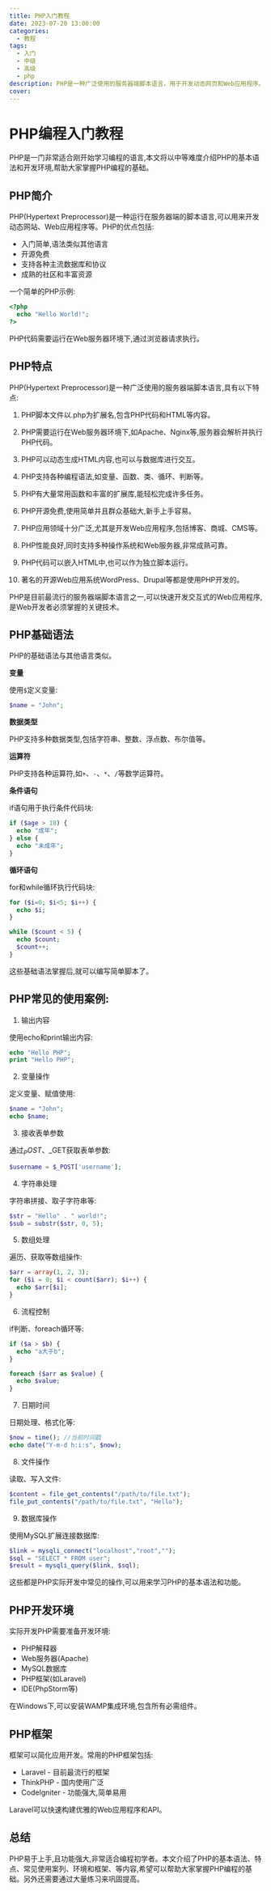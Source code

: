```yaml
---
title: PHP入门教程
date: 2023-07-20 13:00:00
categories:
  - 教程
tags:
  - 入门
  - 中级
  - 高级
  - php
description: PHP是一种广泛使用的服务器端脚本语言，用于开发动态网页和Web应用程序。
cover: 
---
```



# PHP编程入门教程

PHP是一门非常适合刚开始学习编程的语言,本文将以中等难度介绍PHP的基本语法和开发环境,帮助大家掌握PHP编程的基础。

## PHP简介

PHP(Hypertext Preprocessor)是一种运行在服务器端的脚本语言,可以用来开发动态网站、Web应用程序等。PHP的优点包括:

- 入门简单,语法类似其他语言
- 开源免费
- 支持各种主流数据库和协议
- 成熟的社区和丰富资源

一个简单的PHP示例:

```php
<?php
  echo "Hello World!";
?>
```

PHP代码需要运行在Web服务器环境下,通过浏览器请求执行。

## PHP特点

PHP(Hypertext Preprocessor)是一种广泛使用的服务器端脚本语言,具有以下特点:

1. PHP脚本文件以.php为扩展名,包含PHP代码和HTML等内容。

2. PHP需要运行在Web服务器环境下,如Apache、Nginx等,服务器会解析并执行PHP代码。

3. PHP可以动态生成HTML内容,也可以与数据库进行交互。

4. PHP支持各种编程语法,如变量、函数、类、循环、判断等。

5. PHP有大量常用函数和丰富的扩展库,能轻松完成许多任务。

6. PHP开源免费,使用简单并且群众基础大,新手上手容易。

7. PHP应用领域十分广泛,尤其是开发Web应用程序,包括博客、商城、CMS等。

8. PHP性能良好,同时支持多种操作系统和Web服务器,非常成熟可靠。

9. PHP代码可以嵌入HTML中,也可以作为独立脚本运行。

10. 著名的开源Web应用系统WordPress、Drupal等都是使用PHP开发的。

PHP是目前最流行的服务器端脚本语言之一,可以快速开发交互式的Web应用程序,是Web开发者必须掌握的关键技术。

## PHP基础语法

PHP的基础语法与其他语言类似。

**变量**

使用`$`定义变量:

```php
$name = "John";
```

**数据类型**

PHP支持多种数据类型,包括字符串、整数、浮点数、布尔值等。

**运算符**

PHP支持各种运算符,如`+`、`-`、`*`、`/`等数学运算符。

**条件语句** 

if语句用于执行条件代码块:

```php
if ($age > 18) {
  echo "成年";
} else {
  echo "未成年"; 
}
```

**循环语句**

for和while循环执行代码块:

```php
for ($i=0; $i<5; $i++) {
  echo $i;
}

while ($count < 5) {
  echo $count;
  $count++; 
}
```

这些基础语法掌握后,就可以编写简单脚本了。

## PHP常见的使用案例:

1. 输出内容

使用echo和print输出内容:

```php
echo "Hello PHP";
print "Hello PHP"; 
```

2. 变量操作

定义变量、赋值使用:

```php
$name = "John";
echo $name;
```

3. 接收表单参数

通过$_POST、$_GET获取表单参数:

```php
$username = $_POST['username'];
```

4. 字符串处理

字符串拼接、取子字符串等:

```php
$str = "Hello" . " world!";
$sub = substr($str, 0, 5); 
```

5. 数组处理

遍历、获取等数组操作:

```php
$arr = array(1, 2, 3);
for ($i = 0; $i < count($arr); $i++) {
  echo $arr[$i];
}
```

6. 流程控制

if判断、foreach循环等:

```php
if ($a > $b) {
  echo "a大于b"; 
}

foreach ($arr as $value) {
  echo $value;
}
```

7. 日期时间

日期处理、格式化等:

```php
$now = time(); //当前时间戳
echo date("Y-m-d h:i:s", $now);
```

8. 文件操作  

读取、写入文件:

```php
$content = file_get_contents("/path/to/file.txt");
file_put_contents("/path/to/file.txt", "Hello"); 
```

9. 数据库操作

使用MySQL扩展连接数据库:

```php
$link = mysqli_connect("localhost","root","");
$sql = "SELECT * FROM user";
$result = mysqli_query($link, $sql);
```

这些都是PHP实际开发中常见的操作,可以用来学习PHP的基本语法和功能。

## PHP开发环境

实际开发PHP需要准备开发环境:

- PHP解释器
- Web服务器(Apache) 
- MySQL数据库 
- PHP框架(如Laravel)
- IDE(PhpStorm等)

在Windows下,可以安装WAMP集成环境,包含所有必需组件。

## PHP框架

框架可以简化应用开发。常用的PHP框架包括:

- Laravel - 目前最流行的框架
- ThinkPHP - 国内使用广泛
- CodeIgniter - 功能强大,简单易用

Laravel可以快速构建优雅的Web应用程序和API。

## 总结

PHP易于上手,且功能强大,非常适合编程初学者。本文介绍了PHP的基本语法、特点、常见使用案列、环境和框架、等内容,希望可以帮助大家掌握PHP编程的基础。另外还需要通过大量练习来巩固提高。